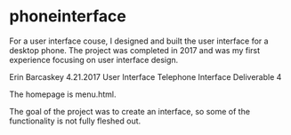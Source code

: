 # phoneinterface
For a user interface couse, I designed and built the user interface for a desktop phone. The project was completed in 2017 and was my first experience focusing on user interface design.

Erin Barcaskey
4.21.2017
User Interface Telephone Interface Deliverable 4

The homepage is menu.html. 

The goal of the project was to create an interface, so some of the functionality is not fully fleshed out.

